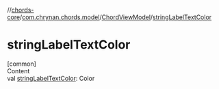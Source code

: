 //[chords-core](../../../index.md)/[com.chrynan.chords.model](../index.md)/[ChordViewModel](index.md)/[stringLabelTextColor](string-label-text-color.md)



# stringLabelTextColor  
[common]  
Content  
val [stringLabelTextColor](string-label-text-color.md): Color  



